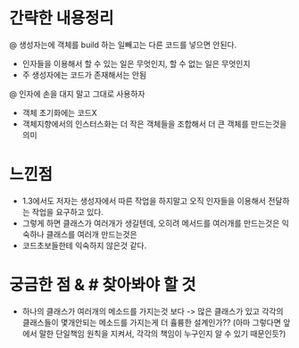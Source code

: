 # 간략한 내용정리

@ 생성자는에 객체를 build 하는 일빼고는 다른 코드를 넣으면 안된다.
 - 인자들을 이용해서 할 수 있는 일은 무엇인지, 할 수 없는 일은 무엇인지
 - 주 생성자에는 코드가 존재해서는 안됨
 
@ 인자에 손을 대지 말고 그대로 사용하자
 - 객체 초기화에는 코드X
 - 객체지향에서의 인스터스화는 더 작은 객체들을 조합해서 더 큰 객체를 만드는것을 의미


# 느낀점
- 1.3에서도 저자는 생성자에서 따른 작업을 하지말고 오직 인자들을 이용해서 전달하는 작업을 요구하고 있다.
- 그렇게 하면 클래스가 여러개가 생길텐데, 오히려 메서드를 여러개를 만드는것은 익숙하나 클래스를 여러개 만드는것은
- 코드초보들한테 익숙하지 않은것 같다. 

# 궁금한 점 & # 찾아봐야 할 것 
- 하나의 클래스가 여러개의 메소드를 가지는것 보다 -> 많은 클래스가 있고 각각의 클래스들이 몇개안되는 메소드를 가지는게 더 휼륭한 설계인가??
(아마 그렇다면 앞에서 말한 단일책임 원칙을 지켜서, 각각의 책임이 누구인지 알 수 있기 때문인듯?)
